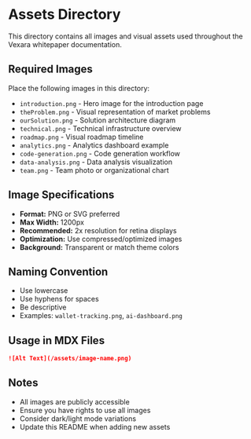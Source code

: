# Assets Directory

This directory contains all images and visual assets used throughout the Vexara whitepaper documentation.

## Required Images

Place the following images in this directory:

- `introduction.png` - Hero image for the introduction page
- `theProblem.png` - Visual representation of market problems
- `ourSolution.png` - Solution architecture diagram
- `technical.png` - Technical infrastructure overview
- `roadmap.png` - Visual roadmap timeline
- `analytics.png` - Analytics dashboard example
- `code-generation.png` - Code generation workflow
- `data-analysis.png` - Data analysis visualization
- `team.png` - Team photo or organizational chart

## Image Specifications

- **Format:** PNG or SVG preferred
- **Max Width:** 1200px
- **Recommended:** 2x resolution for retina displays
- **Optimization:** Use compressed/optimized images
- **Background:** Transparent or match theme colors

## Naming Convention

- Use lowercase
- Use hyphens for spaces
- Be descriptive
- Examples: `wallet-tracking.png`, `ai-dashboard.png`

## Usage in MDX Files

```markdown
![Alt Text](/assets/image-name.png)
```

## Notes

- All images are publicly accessible
- Ensure you have rights to use all images
- Consider dark/light mode variations
- Update this README when adding new assets
